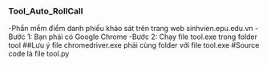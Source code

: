 ### Tool_Auto_RollCall
-Phần mềm điểm danh phiếu khảo sát trên trang web sinhvien.epu.edu.vn
-Bước 1: Bạn phải có Google Chrome
-Bước 2: Chạy file tool.exe trong folder tool
##Lưu ý file chromedriver.exe phải cùng folder với file tool.exe
#Source code là file tool.py
